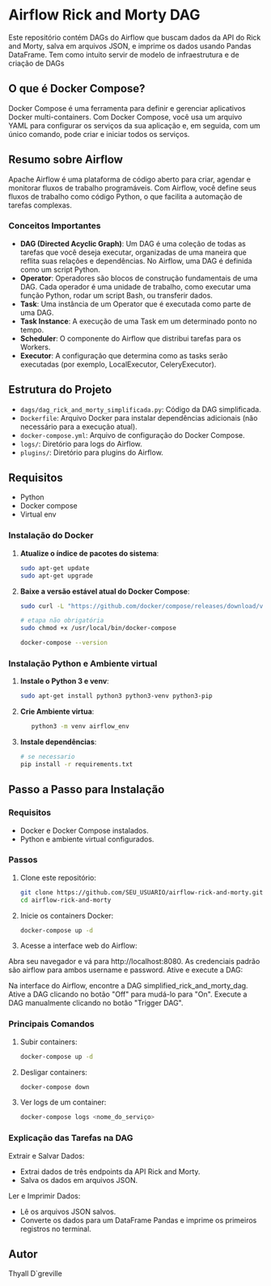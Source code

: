 # Airflow Rick and Morty DAG

Este repositório contém DAGs do Airflow que buscam dados da API do Rick and Morty, salva em arquivos JSON, e imprime os dados usando Pandas DataFrame. Tem como intuito servir de modelo de infraestrutura e de criação de DAGs

## O que é Docker Compose?

Docker Compose é uma ferramenta para definir e gerenciar aplicativos Docker multi-containers. Com Docker Compose, você usa um arquivo YAML para configurar os serviços da sua aplicação e, em seguida, com um único comando, pode criar e iniciar todos os serviços.

## Resumo sobre Airflow

Apache Airflow é uma plataforma de código aberto para criar, agendar e monitorar fluxos de trabalho programáveis. Com Airflow, você define seus fluxos de trabalho como código Python, o que facilita a automação de tarefas complexas.

### Conceitos Importantes

- **DAG (Directed Acyclic Graph)**: Um DAG é uma coleção de todas as tarefas que você deseja executar, organizadas de uma maneira que reflita suas relações e dependências. No Airflow, uma DAG é definida como um script Python.
- **Operator**: Operadores são blocos de construção fundamentais de uma DAG. Cada operador é uma unidade de trabalho, como executar uma função Python, rodar um script Bash, ou transferir dados.
- **Task**: Uma instância de um Operator que é executada como parte de uma DAG.
- **Task Instance**: A execução de uma Task em um determinado ponto no tempo.
- **Scheduler**: O componente do Airflow que distribui tarefas para os Workers.
- **Executor**: A configuração que determina como as tasks serão executadas (por exemplo, LocalExecutor, CeleryExecutor).

## Estrutura do Projeto

- `dags/dag_rick_and_morty_simplificada.py`: Código da DAG simplificada.
- `Dockerfile`: Arquivo Docker para instalar dependências adicionais (não necessário para a execução atual).
- `docker-compose.yml`: Arquivo de configuração do Docker Compose.
- `logs/`: Diretório para logs do Airflow.
- `plugins/`: Diretório para plugins do Airflow.

## Requisitos

- Python
- Docker compose
- Virtual env

### Instalação do Docker

1. **Atualize o índice de pacotes do sistema**:
   ```bash
   sudo apt-get update
   sudo apt-get upgrade
   ```

2. **Baixe a versão estável atual do Docker Compose**:
   ```bash
   sudo curl -L "https://github.com/docker/compose/releases/download/v2.10.2/docker-compose-$(uname -s)-$(uname -m)" -o /usr/local/bin/docker-compose

   # etapa não obrigatória
   sudo chmod +x /usr/local/bin/docker-compose

   docker-compose --version
    ```
### Instalação Python e Ambiente virtual

1. **Instale o Python 3 e venv**:
   ```bash
   sudo apt-get install python3 python3-venv python3-pip
    ```
2. **Crie Ambiente virtua**:
   ```bash
      python3 -m venv airflow_env
   ```
3. **Instale dependências**:
    ```bash
    # se necessario
    pip install -r requirements.txt
   ```

## Passo a Passo para Instalação
### Requisitos
- Docker e Docker Compose instalados.
- Python e ambiente virtual configurados.

### Passos
1. Clone este repositório:

   ```bash
   git clone https://github.com/SEU_USUARIO/airflow-rick-and-morty.git
   cd airflow-rick-and-morty
     ``` 
2. Inicie os containers Docker:
   ```bash
   docker-compose up -d
   ```
3. Acesse a interface web do Airflow:

Abra seu navegador e vá para http://localhost:8080.
As credenciais padrão são airflow para ambos username e password.
Ative e execute a DAG:

Na interface do Airflow, encontre a DAG simplified_rick_and_morty_dag.
Ative a DAG clicando no botão "Off" para mudá-lo para "On".
Execute a DAG manualmente clicando no botão "Trigger DAG".


### Principais Comandos
1. Subir containers:
   ```bash
   docker-compose up -d
   ```

2. Desligar containers:
   ```bash
   docker-compose down
   ```

4. Ver logs de um container:
   ```bash
   docker-compose logs <nome_do_serviço>
   ```
### Explicação das Tarefas na DAG
Extrair e Salvar Dados:

- Extrai dados de três endpoints da API Rick and Morty.
- Salva os dados em arquivos JSON.

Ler e Imprimir Dados:

- Lê os arquivos JSON salvos.
- Converte os dados para um DataFrame Pandas e imprime os primeiros registros no terminal.

## Autor
Thyall D`greville
